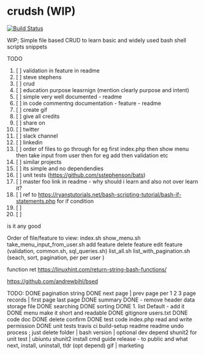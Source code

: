# crudsh (WIP)

[![Build Status](https://travis-ci.com/SOHELAHMED7/crudsh.svg?branch=master)](https://travis-ci.com/SOHELAHMED7/crudsh)

WIP; Simple file based CRUD to learn basic and widely used bash shell scripts snippets

TODO

1. [ ]  validation in feature in readme
1. [ ]  steve stephens
1. [ ]  crud
1. [ ]  education purpose leasrnign (mention clearly purpose and intent)
1. [ ]  simple very well documented - readme
1. [ ]  in code commentng documentation - feature - readme
1. [ ]  create gif
1. [ ]  give all credits
1. [ ]  share on
1. [ ]      twitter
1. [ ]      slack channel
1. [ ]      linkedin
1. [ ]  order of files to go through for eg first index.php then show menu then take input from user then for eg add then validation etc
1. [ ]  similar projects
1. [ ]  its simple and no dependendies
1. [ ]  unit tests (https://github.com/sstephenson/bats)
1. [ ]  master foo link in readme - why should i learn and also not over learn it?
1. [ ]  ref to https://ryanstutorials.net/bash-scripting-tutorial/bash-if-statements.php for if condition
1. [ ]
1. [ ]





is it any good



Order of file/feature to view:
index.sh
show_menu.sh
take_menu_input_from_user.sh
add feature
delete feature
edit feature (validation, common.sh, sql_queries.sh)
list_all.sh
list_with_pagination.sh (seach, sort, pagination, per per user )



function ret
    https://linuxhint.com/return-string-bash-functions/

https://github.com/andrewbihl/bsed




TODO:
DONE pagination string
    DONE next page | prev page per 1 2 3 page records | first page last page
DONE summary
DONE - remove header data storage file
DONE searching
DONE sorting
DONE 1. list Default - add it
DONE menu make it short and readable
DONE gitignore users.txt
DONE code doc
DONE delete confirm
DONE test code index.php read and write permission
DONE unit tests
travis ci build-setup
readme
readme undo process ; just delete folder | bash version | optional dev depend shunit2 for unit test | ubiuntu shunit2 install cmd guide
release - to public and what next,  install,  uninstall, tldr (opt depend)
gif | marketing

